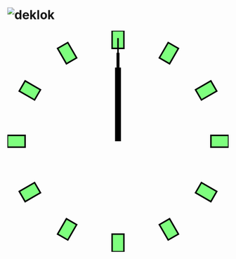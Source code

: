 
# ![deklok](https://deidee.com/logo.svg?str=deklok)

<svg xmlns="http://www.w3.org/2000/svg" viewBox="0 0 300 300" style="background:transparent">
    <defs>
        <rect id="deklok__hour-mark" fill="lime" fill-opacity=".5" stroke="black" stroke-width="2" height="24" width="16" x="142" y="0"/>
    </defs>
    <rect x="0" y="0" fill="none" height="300" width="300"/>
    <circle cx="150" cy="150" r="150" fill="none"/>
    <use href="#deklok__hour-mark" transform="rotate(0)" transform-origin="center"/>
    <use href="#deklok__hour-mark" transform="rotate(30)" transform-origin="center"/>
    <use href="#deklok__hour-mark" transform="rotate(60)" transform-origin="center"/>
    <use href="#deklok__hour-mark" transform="rotate(90)" transform-origin="center"/>
    <use href="#deklok__hour-mark" transform="rotate(120)" transform-origin="center"/>
    <use href="#deklok__hour-mark" transform="rotate(150)" transform-origin="center"/>
    <use href="#deklok__hour-mark" transform="rotate(180)" transform-origin="center"/>
    <use href="#deklok__hour-mark" transform="rotate(210)" transform-origin="center"/>
    <use href="#deklok__hour-mark" transform="rotate(240)" transform-origin="center"/>
    <use href="#deklok__hour-mark" transform="rotate(270)" transform-origin="center"/>
    <use href="#deklok__hour-mark" transform="rotate(300)" transform-origin="center"/>
    <use href="#deklok__hour-mark" transform="rotate(330)" transform-origin="center"/>
    <rect id="deklok__second-hand" x="149" y="10" height="140" width="2" transform-origin="center"/>
    <rect id="deklok__minute-hand" x="148" y="30" height="120" width="4" transform-origin="center"/>
    <rect id="deklok__hour-hand" x="146" y="50" height="100" width="8" transform-origin="center"/>
</svg>